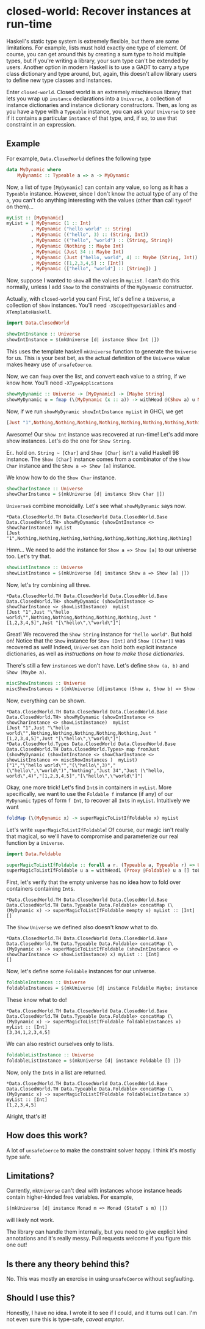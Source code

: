 # closed-world: Recover instances at run-time

Haskell's static type system is extremely flexible, but there are some
limitations. For example, lists must hold exactly one type of element. Of
course, you can get around this by creating a sum type to hold multiple types,
but if you're writing a library, your sum type can't be extended by users.
Another option in modern Haskell is to use a GADT to carry a type class
dictionary and type around, but, again, this doesn't allow library users to
define new type classes and instances.

Enter `closed-world`. Closed world is an extremely mischievous library that lets
you wrap up `instance` declarations into a `Universe`, a collection of instance
dictionaries and instance dictionary constructors. Then, as long as you have a
type with a `Typeable` instance, you can ask your `Universe` to see if it
contains a particular `instance` of that type, and, if so, to use that
constraint in an expression.

## Example

For example, `Data.ClosedWorld` defines the following type

```haskell
data MyDynamic where
    MyDynamic :: Typeable a => a -> MyDynamic
```

Now, a list of type `[MyDynamic]` can contain any value, so long as it has a
`Typeable` instance. However, since I don't know the actual type of any of the
`a`, you can't do anything interesting with the values (other than call `typeOf`
on them)...

```haskell
myList :: [MyDynamic]
myList = [ MyDynamic (1 :: Int)
         , MyDynamic ("hello world" :: String)
         , MyDynamic (("hello", 3) :: (String, Int))
         , MyDynamic (("hello", "world") :: (String, String))
         , MyDynamic (Nothing :: Maybe Int)
         , MyDynamic (Just 34 :: Maybe Int)
         , MyDynamic (Just ("hello, world", 4) :: Maybe (String, Int))
         , MyDynamic ([1,2,3,4,5] :: [Int])
         , MyDynamic (["hello", "world"] :: [String]) ]
```

Now, suppose I wanted to `show` all the values in `myList`. I can't do this
normally, unless I add `Show` to the constraints of the `MyDynamic` constructor.

Actually, with `closed-world` you can! First, let's define a `Universe`, a
collection of `Show` instances. You'll need `-XScopedTypeVariables` and
`-XTemplateHaskell`.

```haskell
import Data.ClosedWorld

showIntInstance :: Universe
showIntInstance = $(mkUniverse [d| instance Show Int |])
```

This uses the template haskell `mkUniverse` function to generate the `Universe`
for us. This is your best bet, as the actual definition of the `Universe` value
makes heavy use of `unsafeCoerce`.

Now, we can `fmap` over the list, and convert each value to a string, if we know
how. You'll need `-XTypeApplications`

```haskell
showMyDynamic :: Universe -> [MyDynamic] -> [Maybe String]
showMyDynamic u = fmap (\(MyDynamic (x :: a)) -> withHead @(Show a) u Nothing (Just $ show x))
```

Now, if we run `showMyDynamic showIntInstance myList` in GHCi, we get

```haskell
[Just "1",Nothing,Nothing,Nothing,Nothing,Nothing,Nothing,Nothing,Nothing]
```

Awesome! Our `Show Int` instance was recovered at run-time! Let's add more show
instances. Let's do the one for `Show String`.

Er.. hold on. `String ~ [Char]` and `Show [Char]` isn't a valid Haskell 98
instance. The `Show [Char]` instance comes from a combinator of the `Show Char`
instance and the `Show a => Show [a]` instance.

We know how to do the `Show Char` instance.

```haskell
showCharInstance :: Universe
showCharInstance = $(mkUniverse [d| instance Show Char |])
```

`Universe`s combine monoidally. Let's see what `showMyDynamic` says now.

```
*Data.ClosedWorld.TH Data.ClosedWorld Data.ClosedWorld.Base Data.ClosedWorld.TH> showMyDynamic (showIntInstance <> showCharInstance) myList
[Just "1",Nothing,Nothing,Nothing,Nothing,Nothing,Nothing,Nothing,Nothing]
```

Hmm... We need to add the instance for `Show a => Show [a]` to our universe too. Let's try that.

```haskell
showListInstance :: Universe
showListInstance = $(mkUniverse [d| instance Show a => Show [a] |])
```

Now, let's try combining all three.

```
*Data.ClosedWorld.TH Data.ClosedWorld Data.ClosedWorld.Base Data.ClosedWorld.TH> showMyDynamic (showIntInstance <> showCharInstance <> showListInstance)  myList
[Just "1",Just "\"hello world\"",Nothing,Nothing,Nothing,Nothing,Nothing,Just "[1,2,3,4,5]",Just "[\"hello\",\"world\"]"]
```

Great! We recovered the `Show String` instance for `"hello world"`. But hold on!
Notice that the `Show` instance for `Show [Int]` and `Show [[Char]]` was
recovered as well! Indeed, `Universe`s can hold both explicit instance
dictionaries, as well as *instructions on how to make those dictionaries*.

There's still a few `instance`s we don't have. Let's define `Show (a, b)` and
`Show (Maybe a)`.

```haskell
miscShowInstances :: Universe
miscShowInstances = $(mkUniverse [d|instance (Show a, Show b) => Show (a, b); instance Show a => Show (Maybe a) |])
```

Now, everything can be shown.

```
*Data.ClosedWorld.TH Data.ClosedWorld Data.ClosedWorld.Base Data.ClosedWorld.TH> showMyDynamic (showIntInstance <> showCharInstance <> showListInstance)  myList
[Just "1",Just "\"hello world\"",Nothing,Nothing,Nothing,Nothing,Nothing,Just "[1,2,3,4,5]",Just "[\"hello\",\"world\"]"]
*Data.ClosedWorld.Types Data.ClosedWorld Data.ClosedWorld.Base Data.ClosedWorld.TH Data.ClosedWorld.Types> map fromJust (showMyDynamic (showIntInstance <> showCharInstance <> showListInstance <> miscShowInstances )  myList)
["1","\"hello world\"","(\"hello\",3)","(\"hello\",\"world\")","Nothing","Just 34","Just (\"hello, world\",4)","[1,2,3,4,5]","[\"hello\",\"world\"]"]
```

Okay, one more trick! Let's find `Int`s in containers in `myList`. More
specifically, we want to use the `Foldable f` instance (if any) of our
`MyDynamic` types of form `f Int`, to recover all `Int`s in `myList`. Intuitively we want

```haskell
foldMap (\(MyDynamic x) -> superMagicToListIfFoldable x) myList 
```

Let's write `superMagicToListIfFoldable`! Of course, our magic isn't really that
magical, so we'll have to compromise and parameterize our real function by a `Universe`.

```haskell
import Data.Foldable

superMagicToListIfFoldable :: forall a r. (Typeable a, Typeable r) => Universe -> a -> [r]
superMagicToListIfFoldable u a = withHead1 (Proxy @Foldable) u a [] toList
```

First, let's verify that the empty universe has no idea how to fold over
containers containing `Int`s.

```
*Data.ClosedWorld.TH Data.ClosedWorld Data.ClosedWorld.Base Data.ClosedWorld.TH Data.Typeable Data.Foldable> concatMap (\(MyDynamic x) -> superMagicToListIfFoldable mempty x) myList :: [Int]
[]
```

The `Show` `Universe` we defined also doesn't know what to do.

```
*Data.ClosedWorld.TH Data.ClosedWorld Data.ClosedWorld.Base Data.ClosedWorld.TH Data.Typeable Data.Foldable> concatMap (\(MyDynamic x) -> superMagicToListIfFoldable (showIntInstance <> showCharInstance <> showListInstance) x) myList :: [Int]
[]
```

Now, let's define some `Foldable` instances for our universe.

```haskell
foldableInstances :: Universe
foldableInstances = $(mkUniverse [d| instance Foldable Maybe; instance Foldable []; instance Foldable ((,) a) |])
```

These know what to do!

```
*Data.ClosedWorld.TH Data.ClosedWorld Data.ClosedWorld.Base Data.ClosedWorld.TH Data.Typeable Data.Foldable> concatMap (\(MyDynamic x) -> superMagicToListIfFoldable foldableInstances x) myList :: [Int]
[3,34,1,2,3,4,5]
```

We can also restrict ourselves only to lists.

```haskell
foldableListInstance :: Universe
foldableListInstance = $(mkUniverse [d| instance Foldable [] |])
```

Now, only the `Int`s in a list are returned.

```
*Data.ClosedWorld.TH Data.ClosedWorld Data.ClosedWorld.Base Data.ClosedWorld.TH Data.Typeable Data.Foldable> concatMap (\(MyDynamic x) -> superMagicToListIfFoldable foldableListInstance x) myList :: [Int]
[1,2,3,4,5]
```

Alright, that's it!

## How does this work?

A lot of `unsafeCoerce` to make the constraint solver happy. I think it's mostly
type safe.

## Limitations?

Currently, `mkUniverse` can't deal with instances whose instance heads contain
higher-kinded free variables. For example,

```haskell
$(mkUniverse [d| instance Monad m => Monad (StateT s m) |])
```

will likely not work.

The library can handle them internally, but you need to give explicit kind
annotations and it's really messy. Pull requests welcome if you figure this one
out!

## Is there any theory behind this?

No. This was mostly an exercise in using `unsafeCoerce` without segfaulting.

## Should I use this?

Honestly, I have no idea. I wrote it to see if I could, and it turns out I can.
I'm not even sure this is type-safe, *caveat emptor*.

